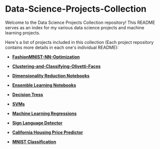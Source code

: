 # Data-Science-Projects-Collection

Welcome to the Data Science Projects Collection repository! This README serves as an index for my various data science projects and machine learning projects.

Here's a list of projects included in this collection (Each project repository contains more details in each one's individual README):

* **[FashionMNIST-NN-Optimization](https://github.com/Zane-dev16/FashionMNIST-NN-Optimization)**

* **[Clustering-and-Classifying-Olivetti-Faces](https://github.com/Zane-dev16/Clustering-and-Classifying-Olivetti-Faces)**

* **[Dimensionality Reduction Notebooks](https://github.com/Zane-dev16/Dimensionality-Reduction-Notebooks)**

* **[Ensemble Learning Notebooks](https://github.com/Zane-dev16/Ensemble-Learning-Notebooks)**

* **[Decision Tress](https://github.com/Zane-dev16/Decision-Trees)**

* **[SVMs](https://github.com/Zane-dev16/Support-Vector-Machines)**

* **[Machine Learning Regressions](https://github.com/Zane-dev16/ML-Regression-Notebooks)**

* **[Sign Language Detector](https://github.com/Zane-dev16/Sign-Language-Detector)**

* **[California Housing Price Predictor](https://github.com/Zane-dev16/California-Housing-ML)**

* **[MNIST Classification](https://github.com/Zane-dev16/Classifying-the-MNIST)**


